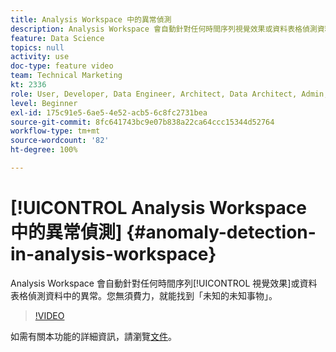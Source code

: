 ```yaml
---
title: Analysis Workspace 中的異常偵測
description: Analysis Workspace 會自動針對任何時間序列視覺效果或資料表格偵測資料中的異常。您無須費力，就能找到「未知的未知事物」。
feature: Data Science
topics: null
activity: use
doc-type: feature video
team: Technical Marketing
kt: 2336
role: User, Developer, Data Engineer, Architect, Data Architect, Admin, Leader
level: Beginner
exl-id: 175c91e5-6ae5-4e52-acb5-6c8fc2731bea
source-git-commit: 8fc641743bc9e07b838a22ca64ccc15344d52764
workflow-type: tm+mt
source-wordcount: '82'
ht-degree: 100%

---
```


# [!UICONTROL Analysis Workspace 中的異常偵測] {#anomaly-detection-in-analysis-workspace}

Analysis Workspace 會自動針對任何時間序列[!UICONTROL 視覺效果]或資料表格偵測資料中的異常。您無須費力，就能找到「未知的未知事物」。

>[!VIDEO](https://video.tv.adobe.com/v/25444/?quality=12&learn=on)

如需有關本功能的詳細資訊，請瀏覽[文件](https://experienceleague.adobe.com/docs/analytics/analyze/analysis-workspace/virtual-analyst/anomaly-detection/anomaly-detection.html?lang=zh-Hant)。
